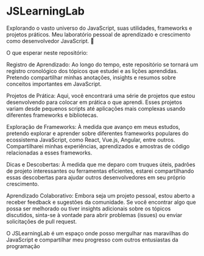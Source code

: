 # JSLearningLab
Explorando o vasto universo do JavaScript, suas utilidades, frameworks e projetos práticos. Meu laboratório pessoal de aprendizado e crescimento como desenvolvedor JavaScript. 🚀

O que esperar neste repositório:

Registro de Aprendizado: Ao longo do tempo, este repositório se tornará um registro cronológico dos tópicos que estudei e as lições aprendidas. Pretendo compartilhar minhas anotações, insights e resumos sobre conceitos importantes em JavaScript.

Projetos de Prática: Aqui, você encontrará uma série de projetos que estou desenvolvendo para colocar em prática o que aprendi. Esses projetos variam desde pequenos scripts até aplicações mais complexas usando diferentes frameworks e bibliotecas.

Exploração de Frameworks: À medida que avanço em meus estudos, pretendo explorar e aprender sobre diferentes frameworks populares do ecossistema JavaScript, como React, Vue.js, Angular, entre outros. Compartilharei minhas experiências, aprendizados e amostras de código relacionadas a esses frameworks.

Dicas e Descobertas: À medida que me deparo com truques úteis, padrões de projeto interessantes ou ferramentas eficientes, estarei compartilhando essas descobertas para ajudar outros desenvolvedores em seu próprio crescimento.

Aprendizado Colaborativo: Embora seja um projeto pessoal, estou aberto a receber feedback e sugestões da comunidade. Se você encontrar algo que possa ser melhorado ou tiver insights adicionais sobre os tópicos discutidos, sinta-se à vontade para abrir problemas (issues) ou enviar solicitações de pull request.

O JSLearningLab é um espaço onde posso mergulhar nas maravilhas do JavaScript e compartilhar meu progresso com outros entusiastas da programação
